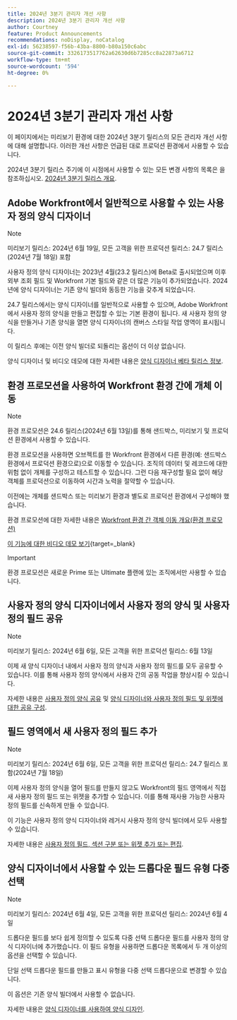 ```yaml
---
title: 2024년 3분기 관리자 개선 사항
description: 2024년 3분기 관리자 개선 사항
author: Courtney
feature: Product Announcements
recommendations: noDisplay, noCatalog
exl-id: 56238597-f56b-43ba-8800-b80a150c6abc
source-git-commit: 3326173517762a62630d6b7285cc8a22873a6712
workflow-type: tm+mt
source-wordcount: '594'
ht-degree: 0%

---
```


# 2024년 3분기 관리자 개선 사항

이 페이지에서는 미리보기 환경에 대한 2024년 3분기 릴리스의 모든 관리자 개선 사항에 대해 설명합니다. 이러한 개선 사항은 언급된 대로 프로덕션 환경에서 사용할 수 있습니다.

2024년 3분기 릴리스 주기에 이 시점에서 사용할 수 있는 모든 변경 사항의 목록은 을 참조하십시오. [2024년 3분기 릴리스 개요](/help/quicksilver/product-announcements/product-releases/24-q3-release-activity/24-q3-release-overview.md).

## Adobe Workfront에서 일반적으로 사용할 수 있는 사용자 정의 양식 디자이너

>[!NOTE]
>
>미리보기 릴리스: 2024년 6월 19일, 모든 고객을 위한 프로덕션 릴리스: 24.7 릴리스(2024년 7월 18일) 포함

사용자 정의 양식 디자이너는 2023년 4월(23.2 릴리스)에 Beta로 출시되었으며 이후 외부 조회 필드 및 Workfront 기본 필드와 같은 더 많은 기능이 추가되었습니다. 2024년에 양식 디자이너는 기존 양식 빌더와 동등한 기능을 갖추게 되었습니다.

24.7 릴리스에서는 양식 디자이너를 일반적으로 사용할 수 있으며, Adobe Workfront에서 사용자 정의 양식을 만들고 편집할 수 있는 기본 환경이 됩니다. 새 사용자 정의 양식을 만들거나 기존 양식을 열면 양식 디자이너의 캔버스 스타일 작업 영역이 표시됩니다.

이 릴리스 후에는 이전 양식 빌더로 되돌리는 옵션이 더 이상 없습니다.

양식 디자이너 및 비디오 데모에 대한 자세한 내용은 [양식 디자이너 베타 릴리스 정보](/help/quicksilver/product-announcements/product-releases/23.2-release-activity/23-2-admin-enhancements.md).

## 환경 프로모션을 사용하여 Workfront 환경 간에 개체 이동

>[!NOTE]
>
>환경 프로모션은 24.6 릴리스(2024년 6월 13일)를 통해 샌드박스, 미리보기 및 프로덕션 환경에서 사용할 수 있습니다.

환경 프로모션을 사용하면 오브젝트를 한 Workfront 환경에서 다른 환경(예: 샌드박스 환경에서 프로덕션 환경으로)으로 이동할 수 있습니다. 조직의 데이터 및 레코드에 대한 위험 없이 개체를 구성하고 테스트할 수 있습니다. 그런 다음 재구성할 필요 없이 해당 객체를 프로덕션으로 이동하여 시간과 노력을 절약할 수 있습니다.

이전에는 개체를 샌드박스 또는 미리보기 환경과 별도로 프로덕션 환경에서 구성해야 했습니다.

환경 프로모션에 대한 자세한 내용은 [Workfront 환경 간 객체 이동 개요(환경 프로모션)](/help/quicksilver/administration-and-setup/set-up-workfront/workfront-testing-environments/environment-promotion-in-wf.md)

[이 기능에 대한 비디오 데모 보기](https://video.tv.adobe.com/v/3429735/){target=_blank}

>[!IMPORTANT]
>
>환경 프로모션은 새로운 Prime 또는 Ultimate 플랜에 있는 조직에서만 사용할 수 있습니다.
>

## 사용자 정의 양식 디자이너에서 사용자 정의 양식 및 사용자 정의 필드 공유

>[!NOTE]
>
>미리보기 릴리스: 2024년 6월 6일, 모든 고객을 위한 프로덕션 릴리스: 6월 13일

이제 새 양식 디자이너 내에서 사용자 정의 양식과 사용자 정의 필드를 모두 공유할 수 있습니다. 이를 통해 사용자 정의 양식에서 사용자 간의 공동 작업을 향상시킬 수 있습니다.

자세한 내용은 [사용자 정의 양식 공유](/help/quicksilver/administration-and-setup/customize-workfront/create-manage-custom-forms/share-access-to-a-custom-form.md) 및 [양식 디자이너와 사용자 정의 필드 및 위젯에 대한 공유 구성](/help/quicksilver/administration-and-setup/customize-workfront/create-manage-custom-forms/form-designer/manage-a-form/share-custom-fields.md).

## 필드 영역에서 새 사용자 정의 필드 추가

>[!NOTE]
>
>미리보기 릴리스: 2024년 6월 6일, 모든 고객을 위한 프로덕션 릴리스: 24.7 릴리스 포함(2024년 7월 18일)

이제 사용자 정의 양식을 열어 필드를 만들지 않고도 Workfront의 필드 영역에서 직접 새 사용자 정의 필드 또는 위젯을 추가할 수 있습니다. 이를 통해 재사용 가능한 사용자 정의 필드를 신속하게 만들 수 있습니다.

이 기능은 사용자 정의 양식 디자이너와 레거시 사용자 정의 양식 빌더에서 모두 사용할 수 있습니다.

자세한 내용은 [사용자 정의 필드, 섹션 구분 또는 위젯 추가 또는 편집](/help/quicksilver/administration-and-setup/customize-workfront/create-manage-custom-forms/edit-a-custom-field.md).

## 양식 디자이너에서 사용할 수 있는 드롭다운 필드 유형 다중 선택

>[!NOTE]
>
>미리보기 릴리스: 2024년 6월 4일, 모든 고객을 위한 프로덕션 릴리스: 2024년 6월 4일

드롭다운 필드를 보다 쉽게 정의할 수 있도록 다중 선택 드롭다운 필드를 사용자 정의 양식 디자이너에 추가했습니다. 이 필드 유형을 사용하면 드롭다운 목록에서 두 개 이상의 옵션을 선택할 수 있습니다.

단일 선택 드롭다운 필드를 만들고 표시 유형을 다중 선택 드롭다운으로 변경할 수 있습니다.

이 옵션은 기존 양식 빌더에서 사용할 수 없습니다.

자세한 내용은 [양식 디자이너를 사용하여 양식 디자인](/help/quicksilver/administration-and-setup/customize-workfront/create-manage-custom-forms/form-designer/design-a-form/design-a-form.md).
